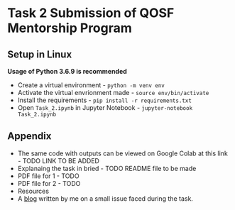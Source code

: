 # Task 2 Submission of QOSF Mentorship Program

## Setup in Linux
**Usage of Python 3.6.9 is recommended**
- Create a virtual environment - `python -m venv env`
- Activate the virtual envrionment made - `source env/bin/activate`
- Install the requirements - `pip install -r requirements.txt`
- Open `Task_2.ipynb` in Jupyter Notebook - `jupyter-notebook Task_2.ipynb`

## Appendix
- The same code with outputs can be viewed on Google Colab at this link - TODO LINK TO BE ADDED
- Explanaing the task in bried - TODO README file to be made
- PDF file for 1 - TODO
- PDF file for 2 - TODO
- Resources 
- A [blog](https://raghav.wtf/2021-02-12-measure-m-outof-n/) written by me on a small issue faced during the task.
